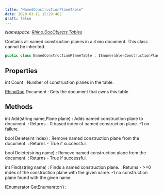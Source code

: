 ```yaml
---
title: "NamedConstructionPlaneTable"
date: 2020-03-11 15:29:46Z
draft: false
---
```


*Namespace: [Rhino.DocObjects.Tables](../)*

Contains all named construction planes in a rhino document.
   This class cannot be inherited.
```cs
public class NamedConstructionPlaneTable : IEnumerable<ConstructionPlane>, Collections.IRhinoTable<ConstructionPlane>
```
## Properties

int Count
: Number of construction planes in the table.

[RhinoDoc](/rhinocommon/rhino/rhinodoc/) Document
: Gets the document that owns this table.
## Methods

int Add(string name,Plane plane)
: Adds named construction plane to document.
: Returns - 0 based index of named construction plane.
     -1 on failure.

bool Delete(int index)
: Remove named construction plane from the document.
: Returns - True if successful.

bool Delete(string name)
: Remove named construction plane from the document.
: Returns - True if successful.

int Find(string name)
: Finds a named construction plane.
: Returns - >=0 index of the construction plane with the given name.
     -1 no construction plane found with the given name.

IEnumerator<ConstructionPlane> GetEnumerator()
: 
